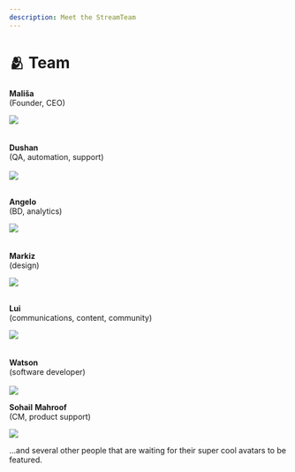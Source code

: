 ```yaml
---
description: Meet the StreamTeam
---
```


# 🫂 Team

&#x20;   **Mališa** \
&#x20;                                                                       (Founder, CEO)                                     &#x20;

&#x20;                                                   ![](../.gitbook/assets/img-streamflow-avatar-ms-91x.jpg)         \
&#x20;   \
\
&#x20;                                                                              **Dushan** \
&#x20;                                                                 (QA, automation, support)        \
&#x20;  \
&#x20;                                                   ![](../.gitbook/assets/img-streamflow-avatar-dk-41x.jpg)  &#x20;

\
&#x20;                                                                                                **Angelo** \
&#x20;                                                                         (BD, analytics)                                                 &#x20;

&#x20;                                                   ![](../.gitbook/assets/img-streamflow-avatar-ab-51x.jpg)              \
\
&#x20;               \
&#x20;                                                                               **Markiz**\
&#x20;                                                                                               (design)

&#x20;                                                   ![](../.gitbook/assets/img-streamflow-avatar-ma-71x.jpg)

\
&#x20;                                                                                                   **Lui** \
&#x20;                                                   (communications, content, community)                    &#x20;

&#x20;                                                   ![](../.gitbook/assets/img-streamflow-avatar-lk-61x.jpg)             \
\
&#x20;\
&#x20;                                                                             **Watson**\
&#x20;                                                                                (software developer)                                   \
\
&#x20;                                                   ![](../.gitbook/assets/img-streamflow-avatar-nb-31x.jpeg)



&#x20;                                                                                     **Sohail** **Mahroof**\
&#x20;                                                                 (CM, product support)

&#x20;                                                   ![](<../.gitbook/assets/img-streamflow-avatar-ms-81x (1).jpg>)

...and several other people that are waiting for their super cool avatars to be featured.



&#x20;                                                                                        &#x20;
